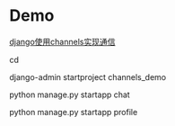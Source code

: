 
# Demo
[django使用channels实现通信](https://www.jianshu.com/p/e4d1e5e3ad39)

cd 

django-admin startproject channels_demo

python manage.py startapp chat


python manage.py startapp profile

